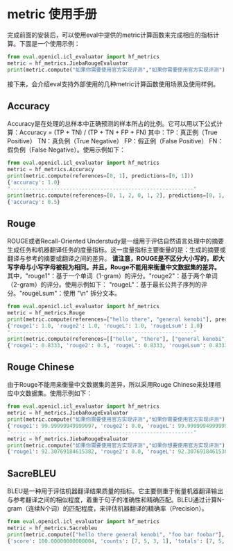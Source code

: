 # metric 使用手册
完成前面的安装后，可以使用eval中提供的metric计算函数来完成相应的指标计算。下面是一个使用示例：
 ```python
from eval.openicl.icl_evaluator import hf_metrics
metric = hf_metrics.JiebaRougeEvaluator
print(metric.compute("如果你需要使用官方实现评测","如果你需要使用官方实现评测"))
 ```
接下来，会介绍eval支持外部使用的几种metric计算函数使用场景及使用样例。

## Accuracy
Accuracy是在处理的总样本中正确预测的样本所占的比例。它可以用以下公式计算：Accuracy = (TP + TN) / (TP + TN + FP + FN) 其中：TP：真正例（True Positive） TN：真负例（True Negative） FP：假正例（False Positive） FN：假负例（False Negative）。使用示例如下：
 ```python
from eval.openicl.icl_evaluator import hf_metrics
metric = hf_metrics.Accuracy
print(metric.compute(references=[0, 1], predictions=[0, 1]))
{'accuracy': 1.0}
"-----------------------------------------------------------"
print(metric.compute(references=[0, 1, 2, 0, 1, 2], predictions=[0, 1, 1, 2, 1, 0]))
{'accuracy': 0.5}
 ```
## Rouge
ROUGE或者Recall-Oriented Understudy是一组用于评估自然语言处理中的摘要生成任务和机器翻译任务的度量指标。这一度量指标主要衡量的是：生成的摘要或翻译与参考的摘要或翻译之间的差异。
**请注意，ROUGE是不区分大小写的，即大写字母与小写字母被视为相同。并且，Rouge不能用来衡量中文数据集的差异。** 其中，"rouge1"：基于一个单词（1-gram）的评分。"rouge2"：基于两个单词（2-gram）的评分。使用示例如下：
"rougeL"：基于最长公共子序列的评分。"rougeLsum"：使用 "\n" 拆分文本。
 ```python
from eval.openicl.icl_evaluator import hf_metrics
metric = hf_metrics.Rouge
print(metric.compute(references=["hello there", "general kenobi"], predictions=["hello there", "general kenobi"]))
{'rouge1': 1.0, 'rouge2': 1.0, 'rougeL': 1.0, 'rougeLsum': 1.0}
"-----------------------------------------------------------"
print(metric.compute(references=[["hello", "there"], ["general kenobi", "general yoda"]], predictions=["hello there", "general kenobi"]))
{'rouge1': 0.8333, 'rouge2': 0.5, 'rougeL': 0.8333, 'rougeLsum': 0.8333}
 ```

## Rouge Chinese
由于Rouge不能用来衡量中文数据集的差异，所以采用Rouge Chinese来处理相应中文数据集。使用示例如下：
 ```python
from eval.openicl.icl_evaluator import hf_metrics
metric = hf_metrics.JiebaRougeEvaluator
print(metric.compute("如果你需要使用官方实现评测","如果你需要使用官方实现评测"))
{'rouge1': 99.99999949999997, 'rouge2': 0.0, 'rougeL': 99.99999949999997}
"-----------------------------------------------------------"
metric = hf_metrics.JiebaRougeEvaluator
print(metric.compute("如果你需要使用官方实现评测","如果你想要使用官方实现评测"))
{'rouge1': 92.30769184615382, 'rouge2': 0.0, 'rougeL': 92.30769184615382}
 ```
## SacreBLEU
BLEU是一种用于评估机器翻译结果质量的指标。它主要侧重于衡量机器翻译输出与参考翻译之间的相似程度，着重于句子的准确性和精确匹配。BLEU通过计算N-gram（连续N个词）的匹配程度，来评估机器翻译的精确率（Precision）。
 ```python
from eval.openicl.icl_evaluator import hf_metrics
metric = hf_metrics.Sacrebleu
print(metric.compute(["hello there general kenobi", "foo bar foobar"], [["hello there general kenobi", "hello there !"],["foo bar foobar", "foo bar foobar"]]))
{'score': 100.00000000000004, 'counts': [7, 5, 3, 1], 'totals': [7, 5, 3, 1], 'precisions': [100.0, 100.0, 100.0, 100.0], 'bp': 1.0, 'sys_len': 7, 'ref_len': 7}
 ```

